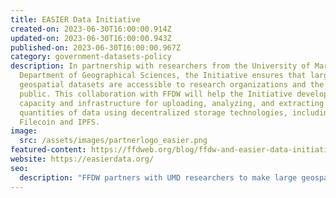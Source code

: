 ```yaml
---
title: EASIER Data Initiative
created-on: 2023-06-30T16:00:00.914Z
updated-on: 2023-06-30T16:00:00.943Z
published-on: 2023-06-30T16:00:00.967Z
category: government-datasets-policy
description: In partnership with researchers from the University of Maryland’s
  Department of Geographical Sciences, the Initiative ensures that large
  geospatial datasets are accessible to research organizations and the general
  public. This collaboration with FFDW will help the Initiative develop the
  capacity and infrastructure for uploading, analyzing, and extracting large
  quantities of data using decentralized storage technologies, including
  Filecoin and IPFS.
image:
  src: /assets/images/partnerlogo_easier.png
featured-content: https://ffdweb.org/blog/ffdw-and-easier-data-initiative-collaborate-to-upload-spatial-data-to-filecoin-network
website: https://easierdata.org/
seo:
  description: "FFDW partners with UMD researchers to make large geospatial datasets accessible using decentralized storage technologies like Filecoin and IPFS."
---
```

